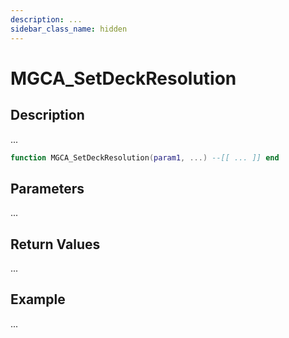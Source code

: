 ```yaml
---
description: ...
sidebar_class_name: hidden
---
```


# MGCA_SetDeckResolution

## Description

...

```lua
function MGCA_SetDeckResolution(param1, ...) --[[ ... ]] end
```

## Parameters

...

## Return Values

...

## Example

...

